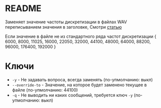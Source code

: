 # README

Заменяет значение частоты дискретизации в файлах WAV переписыванием значения в заголовке,
Смотри [статью](https://audiocoding.ru/articles/2008-05-22-wav-file-structure/)

Если значение в файле не из стандартного ряда частот дискретизации
{ 6000, 8000,  11025, 16000, 22050,  32000, 44100, 48000, 64000, 88200, 96000, 176400, 192000 }

# Ключи
* `-y` - Не задавать вопроса, всегда заменять (по-упмолчанию: выкл)
* `--override-to` - Значение, на которое будет заменено текущее в файле (по-упмолчанию: 44100)
* `-q` - Не выводить ни каких сообщений, требуется ключ `-y` (по-упмолчанию: выкл)
